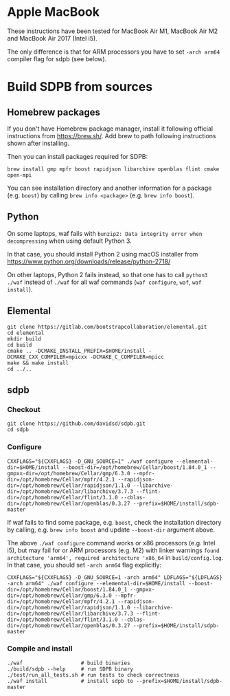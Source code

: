 # Apple MacBook

These instructions have been tested for MacBook Air M1, MacBook Air M2 and MacBook Air 2017 (Intel i5).

The only difference is that for ARM processors you have to set `-arch arm64` compiler flag for sdpb (see below).

# Build SDPB from sources

## Homebrew packages

If you don't have Homebrew package manager, install it following official instructions from https://brew.sh/. Add brew
to path following instructions shown after installing.

Then you can install packages required for SDPB:

    brew install gmp mpfr boost rapidjson libarchive openblas flint cmake open-mpi

You can see installation directory and another information for a package (e.g. `boost`)
by calling `brew info <package>` (e.g. `brew info boost`).

## Python

On some laptops, waf fails with `bunzip2: Data integrity error when decompressing` when
using default Python 3.

In that case, you should install Python 2 using macOS installer from https://www.python.org/downloads/release/python-2718/

On other laptops, Python 2 fails instead, so that one has to call `python3 ./waf` instead of `./waf` for all waf commands (`waf configure`, `waf`, `waf install`).

## Elemental

    git clone https://gitlab.com/bootstrapcollaboration/elemental.git
    cd elemental
    mkdir build
    cd build
    cmake .. -DCMAKE_INSTALL_PREFIX=$HOME/install -DCMAKE_CXX_COMPILER=mpicxx -DCMAKE_C_COMPILER=mpicc
    make && make install
    cd ../..

## sdpb

### Checkout
    git clone https://github.com/davidsd/sdpb.git
    cd sdpb 

### Configure

    CXXFLAGS="${CXXFLAGS} -D_GNU_SOURCE=1" ./waf configure --elemental-dir=$HOME/install --boost-dir=/opt/homebrew/Cellar/boost/1.84.0_1 --gmpxx-dir=/opt/homebrew/Cellar/gmp/6.3.0 --mpfr-dir=/opt/homebrew/Cellar/mpfr/4.2.1 --rapidjson-dir=/opt/homebrew/Cellar/rapidjson/1.1.0 --libarchive-dir=/opt/homebrew/Cellar/libarchive/3.7.3 --flint-dir=/opt/homebrew/Cellar/flint/3.1.0 --cblas-dir=/opt/homebrew/Cellar/openblas/0.3.27 --prefix=$HOME/install/sdpb-master

If waf fails to find some package, e.g. `boost`, check the installation directory by calling, e.g. `brew info boost` and
update `--boost-dir` argument above.

The above `./waf configure` command works or x86 processors (e.g. Intel i5), but may fail for or ARM processors (e.g.
M2) with linker warnings `found architecture 'arm64', required architecture 'x86_64` in `build/config.log`.
In that case, you should set `-arch arm64` flag explicitly:

    CXXFLAGS="${CXXFLAGS} -D_GNU_SOURCE=1 -arch arm64" LDFLAGS="${LDFLAGS} -arch arm64" ./waf configure --elemental-dir=$HOME/install --boost-dir=/opt/homebrew/Cellar/boost/1.84.0_1 --gmpxx-dir=/opt/homebrew/Cellar/gmp/6.3.0 --mpfr-dir=/opt/homebrew/Cellar/mpfr/4.2.1 --rapidjson-dir=/opt/homebrew/Cellar/rapidjson/1.1.0 --libarchive-dir=/opt/homebrew/Cellar/libarchive/3.7.3 --flint-dir=/opt/homebrew/Cellar/flint/3.1.0 --cblas-dir=/opt/homebrew/Cellar/openblas/0.3.27 --prefix=$HOME/install/sdpb-master

### Compile and install

    ./waf                   # build binaries
    ./build/sdpb --help     # run SDPB binary
    ./test/run_all_tests.sh # run tests to check correctness
    ./waf install           # install sdpb to --prefix=$HOME/install/sdpb-master
